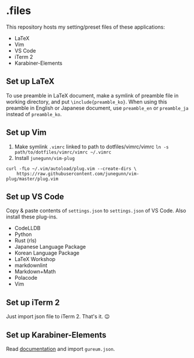 # .files

This repository hosts my setting/preset files of these applications:

- LaTeX
- Vim
- VS Code
- iTerm 2
- Karabiner-Elements

## Set up LaTeX

To use preamble in LaTeX document, make a symlink of preamble file
in working directory, and put `\include{preamble_ko}`.
When using this preamble in English or Japanese document,
use `preamble_en` or `preamble_ja` instead of
`preamble_ko`.

## Set up Vim

1. Make symlink `.vimrc` linked to path to dotfiles/vimrc/vimrc
`ln -s path/to/dotfiles/vimrc/vimrc ~/.vimrc`
2. Install `junegunn/vim-plug`  

``` shell
curl -fLo ~/.vim/autoload/plug.vim --create-dirs \
    https://raw.githubusercontent.com/junegunn/vim-plug/master/plug.vim
```

## Set up VS Code

Copy & paste contents of `settings.json` to `settings.json` of VS Code.
Also install these plug-ins.

- CodeLLDB
- Python
- Rust (rls)
- Japanese Language Package
- Korean Language Package
- LaTeX Workshop
- markdownlint
- Markdown+Math
- Polacode
- Vim

## Set up iTerm 2

Just import json file to iTerm 2. That's it. 😉

## Set up Karabiner-Elements

Read [documentation](https://pqrs.org/osx/karabiner/json.html#location)
and import `gureum.json`.
